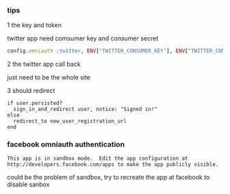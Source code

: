 ### tips


1 the key and token

twitter app need comsumer key and consumer secret 

```ruby
config.omniauth :twitter, ENV["TWITTER_CONSUMER_KEY"], ENV["TWITTER_CONSUMER_SECRET"]
```

2 the twitter app call back 

just need to be the whole site


3 should redirect

    if user.persisted?
      sign_in_and_redirect user, notice: "Signed in!"
    else
      redirect_to new_user_registration_url
    end
    
    
    
### facebook omniauth authentication

```
This app is in sandbox mode.  Edit the app configuration at http://developers.facebook.com/apps to make the app publicly visible.
```

could be the problem of sandbox, try to recreate the app at facebook to disable sanbox



